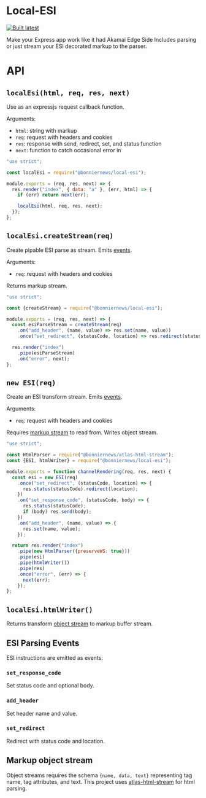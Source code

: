 Local-ESI
=========

[![Built latest](https://github.com/BonnierNews/local-esi/actions/workflows/build-latest.yaml/badge.svg)](https://github.com/BonnierNews/local-esi/actions/workflows/build-latest.yaml)

Make your Express app work like it had Akamai Edge Side Includes parsing or just stream your ESI decorated markup to the parser.

# API

## `localEsi(html, req, res, next)`

Use as an expressjs request callback function.

Arguments:
- `html`: string with markup
- `req`: request with headers and cookies
- `res`: response with send, redirect, set, and status function
- `next`: function to catch occasional error in

```javascript
"use strict";

const localEsi = require("@bonniernews/local-esi");

module.exports = (req, res, next) => {
  res.render("index", { data: "a" }, (err, html) => {
    if (err) return next(err);

    localEsi(html, req, res, next);
  });
};
```

## `localEsi.createStream(req)`

Create pipable ESI parse as stream. Emits [events](#esi-parsing-events).

Arguments:
- `req`: request with headers and cookies

Returns markup stream.

```javascript
"use strict";

const {createStream} = require("@bonniernews/local-esi");

module.exports = (req, res, next) => {
  const esiParseStream = createStream(req)
    .on("add_header", (name, value) => res.set(name, value))
    .once("set_redirect", (statusCode, location) => res.redirect(statusCode, location));

  res.render("index")
    .pipe(esiParseStream)
    .on("error", next);
};
```

## `new ESI(req)`

Create an ESI transform stream. Emits [events](#esi-parsing-events).

Arguments:
- `req`: request with headers and cookies

Requires [markup stream](#markup-object-stream) to read from. Writes object stream.

```javascript
"use strict";

const HtmlParser = require("@bonniernews/atlas-html-stream");
const {ESI, htmlWriter} = require("@bonniernews/local-esi");

module.exports = function channelRendering(req, res, next) {
  const esi = new ESI(req)
    .once("set_redirect", (statusCode, location) => {
      res.status(statusCode).redirect(location);
    })
    .on("set_response_code", (statusCode, body) => {
      res.status(statusCode);
      if (body) res.send(body);
    })
    .on("add_header", (name, value) => {
      res.set(name, value);
    });

  return res.render("index")
    .pipe(new HtmlParser({preserveWS: true}))
    .pipe(esi)
    .pipe(htmlWriter())
    .pipe(res)
    .once("error", (err) => {
      next(err);
    });
};
```

## `localEsi.htmlWriter()`

Returns transform [object stream](#markup-object-stream) to markup buffer stream.

## ESI Parsing Events

ESI instructions are emitted as events.

### `set_response_code`

Set status code and optional body.

### `add_header`

Set header name and value.

### `set_redirect`

Redirect with status code and location.

## Markup object stream

Object streams requires the schema `{name, data, text}` representing tag name, tag attributes, and text. This project uses [atlas-html-stream](https://www.npmjs.com/package/atlas-html-stream) for html parsing.
